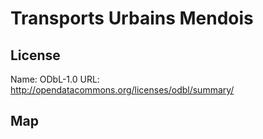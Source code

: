 # Transports Urbains Mendois
    
## License

Name: ODbL-1.0
URL: http://opendatacommons.org/licenses/odbl/summary/

## Map

<WorldMap topic="stefan/public-transport/Transports_Urbains_Mendois/vehicle_positions/#" />
